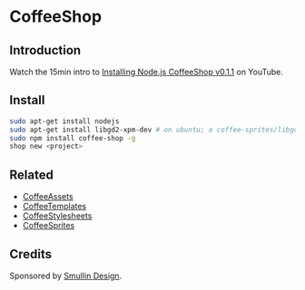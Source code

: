 # CoffeeShop

## Introduction

Watch the 15min intro to [Installing Node.js CoffeeShop v0.1.1](http://youtu.be/sdVvesNOn6g) on YouTube.

## Install

```bash
sudo apt-get install nodejs
sudo apt-get install libgd2-xpm-dev # on ubuntu; a coffee-sprites/libgd dependency
sudo npm install coffee-shop -g
shop new <project>
```

## Related

* [CoffeeAssets](https://github.com/mikesmullin/coffee-assets)
* [CoffeeTemplates](https://github.com/mikesmullin/coffee-templates)
* [CoffeeStylesheets](https://github.com/mikesmullin/coffee-stylesheets)
* [CoffeeSprites](https://github.com/mikesmullin/coffee-sprites)

## Credits

Sponsored by [Smullin Design](http://www.smullindesign.com/).
